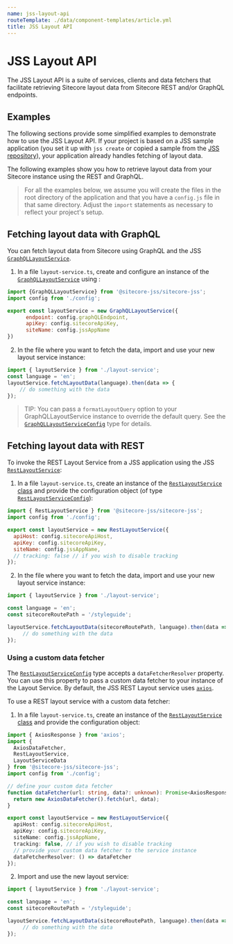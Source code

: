 ```yaml
---
name: jss-layout-api
routeTemplate: ./data/component-templates/article.yml
title: JSS Layout API
---
```

# JSS Layout API

The JSS Layout API is a suite of services, clients and data fetchers that facilitate retrieving Sitecore layout data from Sitecore REST and/or GraphQL endpoints.
## Examples

The following sections provide some simplified examples to demonstrate how to use the JSS Layout API. If your project is based on a JSS sample application (you set it up with `jss create` or copied a sample from the [JSS repository](https://github.com/Sitecore/jss/tree/master/samples)), your application already handles fetching of layout data.

The following examples show you how to retrieve layout data from your Sitecore instance using the REST and GraphQL. 

> For all the examples below, we assume you will create the files in the root directory of the application and that you have a `config.js` file in that same directory. Adjust the `import` statements as necessary to reflect your project's setup.

## Fetching layout data with GraphQL

You can fetch layout data from Sitecore using GraphQL and the JSS [`GraphQLLayoutService`](https://github.com/Sitecore/jss/blob/release/18.0.0/ref-docs/sitecore-jss/modules/layout_graphql_layout_service.md). 

1. In a file `layout-service.ts`, create and configure an instance of the [`GraphQLLayoutService`](https://github.com/Sitecore/jss/blob/release/18.0.0/ref-docs/sitecore-jss/classes/layout_graphql_layout_service.GraphQLLayoutService.md) using : 

```javascript
import {GraphQLLayoutService} from '@sitecore-jss/sitecore-jss';
import config from './config';

export const layoutService = new GraphQLLayoutService({
      endpoint: config.graphQLEndpoint,
      apiKey: config.sitecoreApiKey,
      siteName: config.jssAppName
})
```

2. In the file where you want to fetch the data, import and use your new layout service instance: 

```javascript
import { layoutService } from './layout-service';
const language = 'en';
layoutService.fetchLayoutData(language).then(data => {
    // do something with the data
});
```

> TIP: You can pass a `formatLayoutQuery` option to your GraphQLLayoutService instance to override the default query. See the [`GraphQLLayoutServiceConfig`](https://github.com/Sitecore/jss/blob/release/18.0.0/ref-docs/sitecore-jss/classes/layout_graphql_layout_service.GraphQLLayoutService.md) type for details. 

## Fetching layout data with REST

To invoke the REST Layout Service from a JSS application using the JSS [`RestLayoutService`](https://github.com/Sitecore/jss/blob/release/18.0.0/ref-docs/sitecore-jss/modules/layout_rest_layout_service.md): 

1. In a file `layout-service.ts`, create an instance of the [`RestLayoutService` class](https://github.com/Sitecore/jss/blob/release/18.0.0/ref-docs/sitecore-jss/classes/layout_rest_layout_service.RestLayoutService.md) and provide the configuration object (of type [`RestLayoutServiceConfig`](https://github.com/Sitecore/jss/blob/release/18.0.0/ref-docs/sitecore-jss/modules/layout_rest_layout_service.md#restlayoutserviceconfig)):

```javascript
import { RestLayoutService } from '@sitecore-jss/sitecore-jss';
import config from './config';

export const layoutService = new RestLayoutService({
  apiHost: config.sitecoreApiHost,
  apiKey: config.sitecoreApiKey,
  siteName: config.jssAppName,
  // tracking: false // if you wish to disable tracking
});
```
2. In the file where you want to fetch the data, import and use your new layout service instance: 

```javascript
import { layoutService } from './layout-service';

const language = 'en';
const sitecoreRoutePath = '/styleguide';

layoutService.fetchLayoutData(sitecoreRoutePath, language).then(data => {
     // do something with the data
});
```

### Using a custom data fetcher

The [`RestLayoutServiceConfig`](https://github.com/Sitecore/jss/blob/release/18.0.0/ref-docs/sitecore-jss/modules/layout_rest_layout_service.md#restlayoutserviceconfig) type accepts a `dataFetcherResolver` property. You can use this property to pass a custom data fetcher to your instance of the Layout Service. By default, the JSS REST Layout service uses [`axios`](https://www.npmjs.com/package/axios).

To use a REST layout service with a custom data fetcher: 

1. In a file `layout-service.ts`, create an instance of the [`RestLayoutService` class](https://github.com/Sitecore/jss/blob/release/18.0.0/ref-docs/sitecore-jss/classes/layout_rest_layout_service.RestLayoutService.md) and provide the configuration object:

```typescript
import { AxiosResponse } from 'axios';
import { 
  AxiosDataFetcher,
  RestLayoutService,
  LayoutServiceData
} from '@sitecore-jss/sitecore-jss';
import config from './config';

// define your custom data fetcher
function dataFetcher(url: string, data?: unknown): Promise<AxiosResponse<LayoutServiceData>> {
  return new AxiosDataFetcher().fetch(url, data);
}

export const layoutService = new RestLayoutService({
  apiHost: config.sitecoreApiHost,
  apiKey: config.sitecoreApiKey,
  siteName: config.jssAppName,
  tracking: false, // if you wish to disable tracking
  // provide your custom data fetcher to the service instance
  dataFetcherResolver: () => dataFetcher
});
```

2. Import and use the new layout service:  

```javascript
import { layoutService } from './layout-service';

const language = 'en';
const sitecoreRoutePath = '/styleguide';

layoutService.fetchLayoutData(sitecoreRoutePath, language).then(data => {
     // do something with the data
});
```

